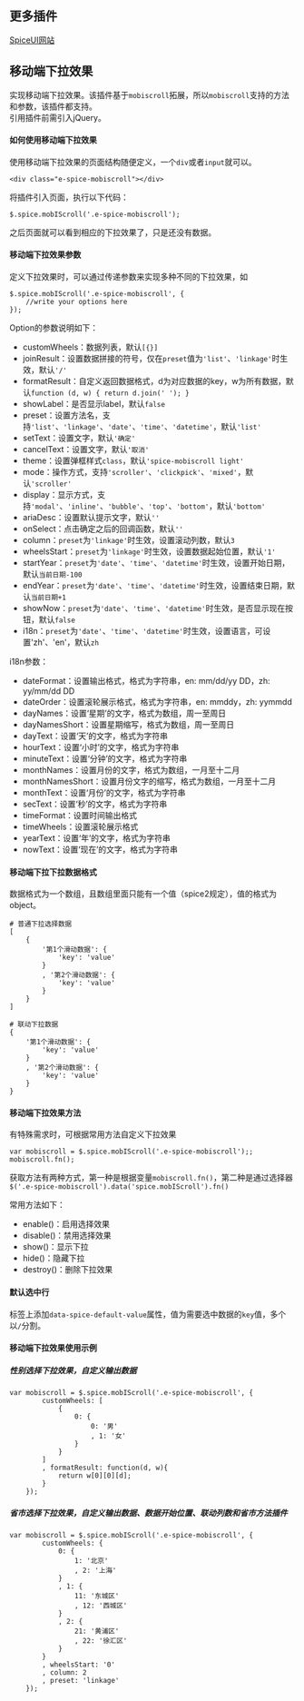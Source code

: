 ## 更多插件
[SpiceUI网站](http://www.spiceui.com/)

## 移动端下拉效果  
实现移动端下拉效果。该插件基于`mobiscroll`拓展，所以`mobiscroll`支持的方法和参数，该插件都支持。  
引用插件前需引入jQuery。

#### 如何使用移动端下拉效果  
使用移动端下拉效果的页面结构随便定义，一个`div`或者`input`就可以。

    <div class="e-spice-mobiscroll"></div>

将插件引入页面，执行以下代码：

    $.spice.mobIScroll('.e-spice-mobiscroll');

之后页面就可以看到相应的下拉效果了，只是还没有数据。

#### 移动端下拉效果参数  
定义下拉效果时，可以通过传递参数来实现多种不同的下拉效果，如

    $.spice.mobIScroll('.e-spice-mobiscroll', {
        //write your options here
    });

Option的参数说明如下：  

* customWheels：数据列表，默认`[{}]`
* joinResult：设置数据拼接的符号，仅在`preset`值为`'list'`、`'linkage'`时生效，默认`'/'`
* formatResult：自定义返回数据格式，d为对应数据的key，w为所有数据，默认`function (d, w) { return d.join(' '); }`
* showLabel：是否显示label，默认`false`
* preset：设置方法名，支持`'list'`、`'linkage'`、`'date'`、`'time'`、`'datetime'`，默认`'list'`
* setText：设置文字，默认`'确定'`
* cancelText：设置文字，默认`'取消'`
* theme：设置弹框样式`class`，默认`'spice-mobiscroll light'`
* mode：操作方式，支持`'scroller'`、`'clickpick'`、`'mixed'`，默认`'scroller'`
* display：显示方式，支持`'modal'`、`'inline'`、`'bubble'`、`'top'`、`'bottom'`，默认`'bottom'`
* ariaDesc：设置默认提示文字，默认`''`
* onSelect：点击确定之后的回调函数，默认`''`
* column：`preset`为`'linkage'`时生效，设置滚动列数，默认`3`
* wheelsStart：`preset`为`'linkage'`时生效，设置数据起始位置，默认`'1'`
* startYear：`preset`为`'date'`、`'time'`、`'datetime'`时生效，设置开始日期，默认`当前日期-100`
* endYear：`preset`为`'date'`、`'time'`、`'datetime'`时生效，设置结束日期，默认`当前日期+1`
* showNow：`preset`为`'date'`、`'time'`、`'datetime'`时生效，是否显示现在按钮，默认`false`
* i18n：`preset`为`'date'`、`'time'`、`'datetime'`时生效，设置语言，可设置'zh'、'en'，默认`zh`  

i18n参数：  

* dateFormat：设置输出格式，格式为字符串，en: mm/dd/yy DD，zh: yy/mm/dd DD
* dateOrder：设置滚轮展示格式，格式为字符串，en: mmddy，zh: yymmdd
* dayNames：设置‘星期’的文字，格式为数组，周一至周日
* dayNamesShort：设置星期缩写，格式为数组，周一至周日
* dayText：设置‘天’的文字，格式为字符串
* hourText：设置‘小时’的文字，格式为字符串
* minuteText：设置‘分钟’的文字，格式为字符串
* monthNames：设置月份的文字，格式为数组，一月至十二月
* monthNamesShort：设置月份文字的缩写，格式为数组，一月至十二月
* monthText：设置‘月份’的文字，格式为字符串
* secText：设置‘秒’的文字，格式为字符串
* timeFormat：设置时间输出格式
* timeWheels：设置滚轮展示格式
* yearText：设置‘年’的文字，格式为字符串
* nowText：设置‘现在’的文字，格式为字符串

#### 移动端下拉下拉数据格式   
数据格式为一个数组，且数组里面只能有一个值（spice2规定），值的格式为 object。

    # 普通下拉选择数据
    [
        {
            '第1个滑动数据': {
                'key': 'value'
            }
            , '第2个滑动数据': {
                'key': 'value'
            }
        }
    ]
    
    # 联动下拉数据
    {
        '第1个滑动数据': {
            'key': 'value'
        }
        , '第2个滑动数据': {
            'key': 'value'
        }
    }

#### 移动端下拉效果方法  
有特殊需求时，可根据常用方法自定义下拉效果

    var mobiscroll = $.spice.mobIScroll('.e-spice-mobiscroll');;
    mobiscroll.fn();

获取方法有两种方式，第一种是根据变量`mobiscroll.fn()`，第二种是通过选择器`$('.e-spice-mobiscroll').data('spice.mobIScroll').fn()`

常用方法如下：

* enable()：启用选择效果
* disable()：禁用选择效果
* show()：显示下拉
* hide()：隐藏下拉
* destroy()：删除下拉效果

#### 默认选中行   
标签上添加`data-spice-default-value`属性，值为需要选中数据的`key`值，多个以`/`分割。

#### 移动端下拉效果使用示例  

##### 性别选择下拉效果，自定义输出数据  

    var mobiscroll = $.spice.mobIScroll('.e-spice-mobiscroll', {
            customWheels: [
                {
                    0: {
                        0: '男'
                        , 1: '女'
                    }
                }
            ]
            , formatResult: function(d, w){
                return w[0][0][d];
            }
        });

##### 省市选择下拉效果，自定义输出数据、数据开始位置、联动列数和省市方法插件

    var mobiscroll = $.spice.mobIScroll('.e-spice-mobiscroll', {
            customWheels: {
                0: {
                    1: '北京'
                    , 2: '上海'
                }
                , 1: {
                    11: '东城区'
                    , 12: '西城区'
                }
                , 2: {
                    21: '黄浦区'
                    , 22: '徐汇区'
                }
            }
            , wheelsStart: '0'
            , column: 2
            , preset: 'linkage'
        });
